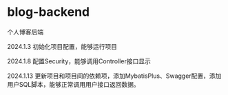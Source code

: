 # blog-backend
个人博客后端

2024.1.3 初始化项目配置，能够运行项目

2024.1.8 配置Security，能够调用Controller接口显示

2024.1.13 更新项目和项目间的依赖项，添加MybatisPlus、Swagger配置，添加用户SQL脚本，能够正常调用用户接口返回数据。